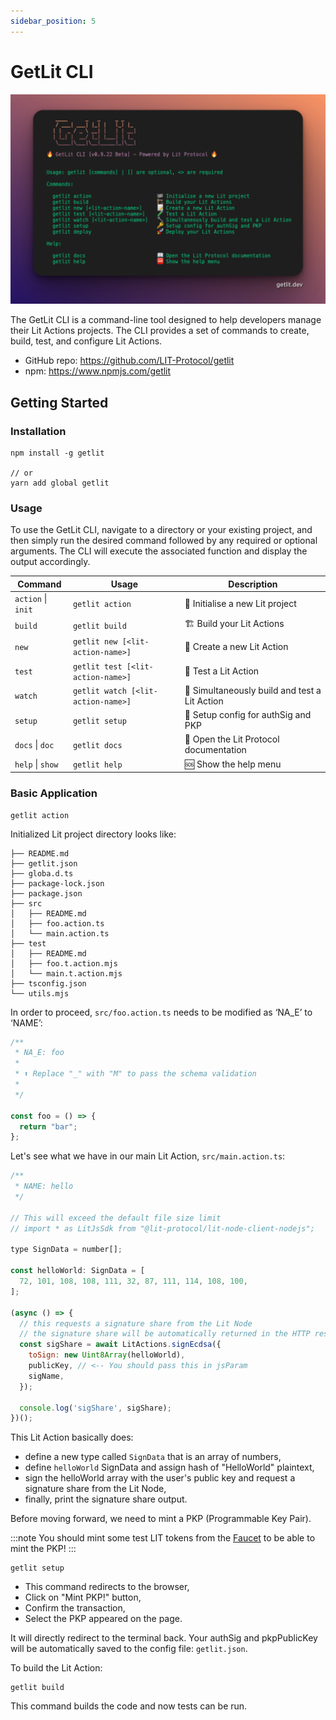 ```yaml
---
sidebar_position: 5
---
```


# GetLit CLI

![](https://raw.githubusercontent.com/LIT-Protocol/getlit/main/banner.png)

The GetLit CLI is a command-line tool designed to help developers manage their Lit Actions projects. The CLI provides a set of commands to create, build, test, and configure Lit Actions.

- GitHub repo: https://github.com/LIT-Protocol/getlit
- npm: https://www.npmjs.com/getlit

## Getting Started

### Installation

```
npm install -g getlit

// or
yarn add global getlit
```

### Usage

To use the GetLit CLI, navigate to a directory or your existing project, and then simply run the desired command followed by any required or optional arguments. The CLI will execute the associated function and display the output accordingly.

| Command                  | Usage                               | Description                               |
| ------------------------ | ----------------------------------- | ----------------------------------------- |
| `action` \| `init` | `getlit action`                       | 🏁 Initialise a new Lit project           |
| `build`           | `getlit build`                      | 🏗  Build your Lit Actions                |
| `new` | `getlit new [<lit-action-name>]` | 📝 Create a new Lit Action                |
| `test`            | `getlit test [<lit-action-name>]`   | 🧪 Test a Lit Action                      |
| `watch`           | `getlit watch [<lit-action-name>]`  | 🔧 Simultaneously build and test a Lit Action |
| `setup`           | `getlit setup`                      | 🔑 Setup config for authSig and PKP      |
| `docs` \| `doc` | `getlit docs`                       | 📖 Open the Lit Protocol documentation   |
| `help` \|  `show` | `getlit help`    | 🆘 Show the help menu                     |

### Basic Application

```
getlit action
```

Initialized Lit project directory looks like:

```
├── README.md
├── getlit.json
├── globa.d.ts
├── package-lock.json
├── package.json
├── src
│   ├── README.md
│   ├── foo.action.ts
│   └── main.action.ts
├── test
│   ├── README.md
│   ├── foo.t.action.mjs
│   └── main.t.action.mjs
├── tsconfig.json
└── utils.mjs
```

In order to proceed, `src/foo.action.ts` needs to be modified as ‘NA_E’ to ‘NAME’:

```javascript
/**
 * NA_E: foo
 *
 * ⬆️ Replace "_" with "M" to pass the schema validation
 *
 */
 
const foo = () => {
  return "bar";
};
```

Let's see what we have in our main Lit Action, `src/main.action.ts`:

```javascript
/**
 * NAME: hello
 */
 
// This will exceed the default file size limit
// import * as LitJsSdk from "@lit-protocol/lit-node-client-nodejs";
 
type SignData = number[];
 
const helloWorld: SignData = [
  72, 101, 108, 108, 111, 32, 87, 111, 114, 108, 100,
];
 
(async () => {
  // this requests a signature share from the Lit Node
  // the signature share will be automatically returned in the HTTP response from the node
  const sigShare = await LitActions.signEcdsa({
    toSign: new Uint8Array(helloWorld),
    publicKey, // <-- You should pass this in jsParam
    sigName,
  });
 
  console.log('sigShare', sigShare);
})();
```

This Lit Action basically does:
- define a new type called `SignData` that is an array of numbers,
- define `helloWorld` SignData and assign hash of "HelloWorld" plaintext,
- sign the helloWorld array with the user's public key and request a signature share from the Lit Node,
- finally, print the signature share output.

Before moving forward, we need to mint a PKP (Programmable Key Pair).

:::note
You should mint some test LIT tokens from the [Faucet](https://faucet.litprotocol.com/) to be able to mint the PKP!
:::

```
getlit setup
```

- This command redirects to the browser,
- Click on "Mint PKP!" button,
- Confirm the transaction,
- Select the PKP appeared on the page.

It will directly redirect to the terminal back. Your authSig and pkpPublicKey will be automatically saved to the config file: `getlit.json`.

To build the Lit Action:

```
getlit build
```

This command builds the code and now tests can be run.
